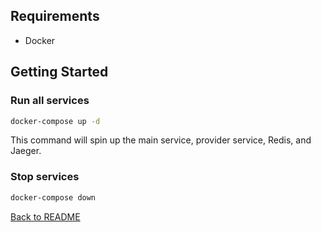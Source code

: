 ## Requirements

- Docker

## Getting Started

### Run all services
```bash
docker-compose up -d
```
This command will spin up the main service, provider service, Redis, and Jaeger.

### Stop services
```bash
docker-compose down
```

[Back to README](README.md)
